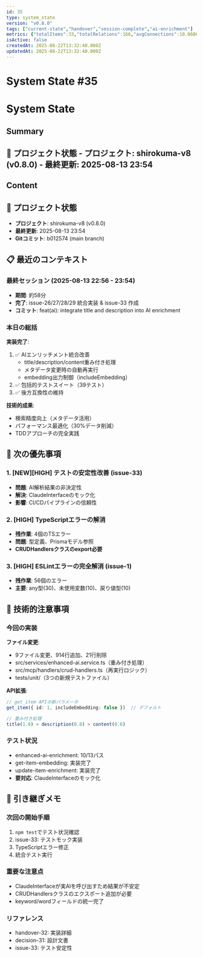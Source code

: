 ```yaml
---
id: 35
type: system_state
version: "v0.8.0"
tags: ["current-state","handover","session-complete","ai-enrichment"]
metrics: {"totalItems":33,"totalRelations":166,"avgConnections":10.06060606060606,"maxConnections":22,"isolatedNodes":0,"timestamp":"2025-08-13T14:55:27.616Z"}
isActive: false
createdAt: 2025-08-22T13:32:40.000Z
updatedAt: 2025-08-22T13:32:40.000Z
---
```


# System State #35

# System State

## Summary

## 📍 プロジェクト状態 - **プロジェクト**: shirokuma-v8 (v0.8.0) - **最終更新**: 2025-08-13 23:54

## Content

## 📍 プロジェクト状態
- **プロジェクト**: shirokuma-v8 (v0.8.0)
- **最終更新**: 2025-08-13 23:54
- **Gitコミット**: b012574 (main branch)

## 📋 最近のコンテキスト

### 最終セッション (2025-08-13 22:56 - 23:54)
- **期間**: 約58分
- **完了**: issue-26/27/28/29 統合実装 & issue-33 作成
- **コミット**: feat(ai): integrate title and description into AI enrichment

### 本日の総括
**実装完了**:
1. ✅ AIエンリッチメント統合改善
   - title/description/content重み付き処理
   - メタデータ変更時の自動再実行
   - embedding出力制御（includeEmbedding）
2. ✅ 包括的テストスイート（39テスト）
3. ✅ 後方互換性の維持

**技術的成果**:
- 検索精度向上（メタデータ活用）
- パフォーマンス最適化（30%データ削減）
- TDDアプローチの完全実践

## 🎯 次の優先事項

### 1. [NEW][HIGH] テストの安定性改善 (issue-33)
- **問題**: AI解析結果の非決定性
- **解決**: ClaudeInterfaceのモック化
- **影響**: CI/CDパイプラインの信頼性

### 2. [HIGH] TypeScriptエラーの解消
- **残作業**: 4個のTSエラー
- **問題**: 型定義、Prismaモデル参照
- **CRUDHandlersクラスのexport必要**

### 3. [HIGH] ESLintエラーの完全解消 (issue-1)
- **残作業**: 56個のエラー
- **主要**: any型(30)、未使用変数(10)、戻り値型(10)

## 🔧 技術的注意事項

### 今回の実装
**ファイル変更**:
- 9ファイル変更、914行追加、21行削除
- src/services/enhanced-ai.service.ts（重み付き処理）
- src/mcp/handlers/crud-handlers.ts（再実行ロジック）
- tests/unit/（3つの新規テストファイル）

**API拡張**:
```typescript
// get_item APIの新パラメータ
get_item({ id: 1, includeEmbedding: false })  // デフォルト

// 重み付き処理
title(1.0) > description(0.8) > content(0.6)
```

### テスト状況
- enhanced-ai-enrichment: 10/13パス
- get-item-embedding: 実装完了
- update-item-enrichment: 実装完了
- **要対応**: ClaudeInterfaceのモック化

## 📝 引き継ぎメモ

### 次回の開始手順
1. `npm test`でテスト状況確認
2. issue-33: テストモック実装
3. TypeScriptエラー修正
4. 統合テスト実行

### 重要な注意点
- ClaudeInterfaceが実AIを呼び出すため結果が不安定
- CRUDHandlersクラスのエクスポート追加が必要
- keyword/wordフィールドの統一完了

### リファレンス
- handover-32: 実装詳細
- decision-31: 設計文書
- issue-33: テスト安定性
